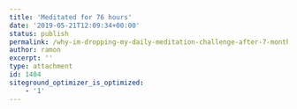 ```yaml
---
title: 'Meditated for 76 hours'
date: '2019-05-21T12:09:34+00:00'
status: publish
permalink: /why-im-dropping-my-daily-meditation-challenge-after-7-months-of-daily-practice/image-2
author: ramon
excerpt: ''
type: attachment
id: 1404
siteground_optimizer_is_optimized:
    - '1'
---
```

<!DOCTYPE html PUBLIC "-//W3C//DTD HTML 4.0 Transitional//EN" "http://www.w3.org/TR/REC-html40/loose.dtd">
<?xml encoding="UTF-8">
